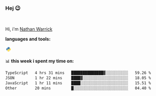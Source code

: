 ### Hej 😉
<br />

Hi, i'm [Nathan Warrick](https://github.com/NathanWarrick)


**languages and tools:**  


<code><img height="20" src="https://raw.githubusercontent.com/github/explore/80688e429a7d4ef2fca1e82350fe8e3517d3494d/topics/python/python.png"></code>


📊 **this week i spent my time on:**
<!--START_SECTION:waka-->

```text
TypeScript   4 hrs 31 mins   ██████████████▓░░░░░░░░░░   59.26 %
JSON         1 hr 22 mins    ████▓░░░░░░░░░░░░░░░░░░░░   18.05 %
JavaScript   1 hr 11 mins    ████░░░░░░░░░░░░░░░░░░░░░   15.51 %
Other        20 mins         █░░░░░░░░░░░░░░░░░░░░░░░░   04.40 %
```

<!--END_SECTION:waka-->







